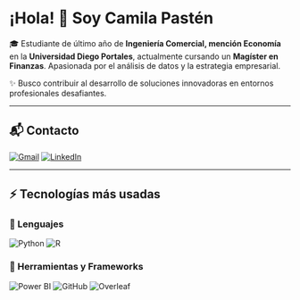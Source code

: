 # ¡Hola! 👋 Soy Camila Pastén

🎓 Estudiante de último año de **Ingeniería Comercial, mención Economía** en la **Universidad Diego Portales**, actualmente cursando un **Magíster en Finanzas**. Apasionada por el análisis de datos y la estrategia empresarial.

✨ Busco contribuir al desarrollo de soluciones innovadoras en entornos profesionales desafiantes.

---

## 📬 Contacto
[![Gmail](https://img.shields.io/badge/Gmail-B4FF65?style=plastic&logo=gmail&logoColor=FF0000&logoWidth=40)](mailto:camipasten.2002@gmail.com)
[![LinkedIn](https://img.shields.io/badge/LinkedIn-blue?style=plastic&logo=linkedin&logoColor=white&logoWidth=40)](https://www.linkedin.com/in/camila-pastén-barros/)

---

## ⚡ Tecnologías más usadas

### 🚀 Lenguajes
![Python](https://img.shields.io/badge/Python-gold?style=plastic&logo=python&logoColor=0171FF&logoWidth=40&labelColor=gold)
![R](https://img.shields.io/badge/R-blue?style=plastic&logo=r&logoColor=white&logoWidth=40&labelColor=blue)

### 🧩 Herramientas y Frameworks
![Power BI](https://img.shields.io/badge/-Power%20BI-yellow?style=plastic&logoWidth=40&logo=powerbi)
![GitHub](https://img.shields.io/badge/GitHub-black?style=plastic&logo=github&logoColor=white&logoWidth=40&labelColor=black)
![Overleaf](https://img.shields.io/badge/Overleaf-green?style=plastic&logo=latex&logoColor=white&logoWidth=40)

